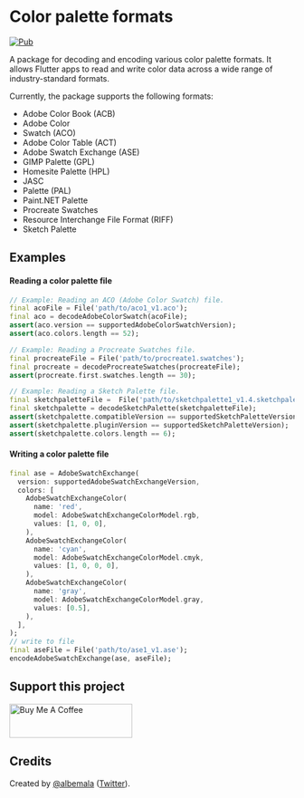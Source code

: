 # Color palette formats

[![Pub](https://img.shields.io/pub/v/color_palette_formats)](https://pub.dev/packages/color_palette_formats)

A package for decoding and encoding various color palette formats. It allows Flutter apps to read and write color data
across a wide range of industry-standard formats.

Currently, the package supports the following formats:

- Adobe Color Book (ACB)
- Adobe Color
- Swatch (ACO)
- Adobe Color Table (ACT)
- Adobe Swatch Exchange (ASE)
- GIMP Palette (GPL)
- Homesite Palette (HPL)
- JASC
- Palette (PAL)
- Paint.NET Palette
- Procreate Swatches
- Resource Interchange File Format (RIFF)
- Sketch Palette

## Examples

#### Reading a color palette file

```dart
// Example: Reading an ACO (Adobe Color Swatch) file.
final acoFile = File('path/to/aco1_v1.aco');
final aco = decodeAdobeColorSwatch(acoFile);
assert(aco.version == supportedAdobeColorSwatchVersion);
assert(aco.colors.length == 52);

// Example: Reading a Procreate Swatches file.
final procreateFile = File('path/to/procreate1.swatches');
final procreate = decodeProcreateSwatches(procreateFile);
assert(procreate.first.swatches.length == 30);

// Example: Reading a Sketch Palette file.
final sketchpaletteFile =  File('path/to/sketchpalette1_v1.4.sketchpalette');
final sketchpalette = decodeSketchPalette(sketchpaletteFile);
assert(sketchpalette.compatibleVersion == supportedSketchPaletteVersion);
assert(sketchpalette.pluginVersion == supportedSketchPaletteVersion);
assert(sketchpalette.colors.length == 6);
```

#### Writing a color palette file

```dart
final ase = AdobeSwatchExchange(
  version: supportedAdobeSwatchExchangeVersion,
  colors: [
    AdobeSwatchExchangeColor(
      name: 'red',
      model: AdobeSwatchExchangeColorModel.rgb,
      values: [1, 0, 0],
    ),
    AdobeSwatchExchangeColor(
      name: 'cyan',
      model: AdobeSwatchExchangeColorModel.cmyk,
      values: [1, 0, 0, 0],
    ),
    AdobeSwatchExchangeColor(
      name: 'gray',
      model: AdobeSwatchExchangeColorModel.gray,
      values: [0.5],
    ),
  ],
);
// write to file
final aseFile = File('path/to/ase1_v1.ase');
encodeAdobeSwatchExchange(ase, aseFile);
```

## Support this project

<a href="https://www.buymeacoffee.com/albemala" target="_blank">
    <img src="https://cdn.buymeacoffee.com/buttons/v2/default-yellow.png" alt="Buy Me A Coffee" style="height: 60px !important;width: 217px !important;" >
</a>

## Credits

Created by [@albemala](https://github.com/albemala) ([Twitter](https://twitter.com/albemala)).
